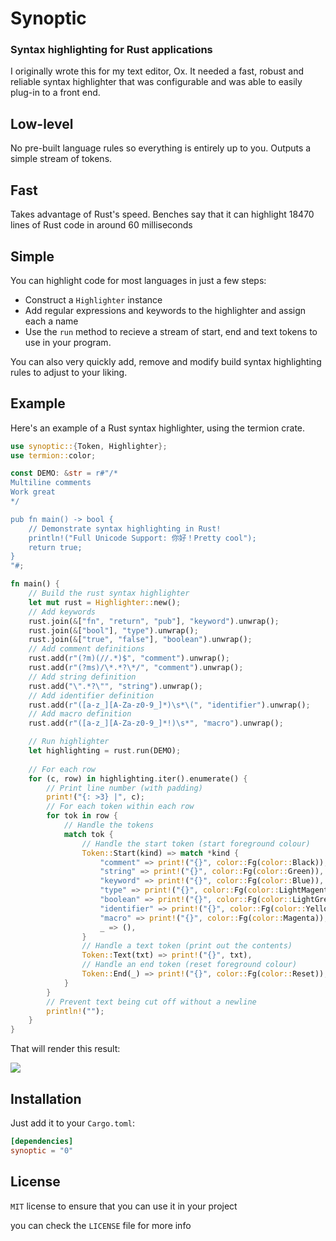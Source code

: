 # Synoptic
### Syntax highlighting for Rust applications

I originally wrote this for my text editor, Ox. It needed a fast, robust and reliable syntax highlighter that was configurable and was able to easily plug-in to a front end.

## Low-level
No pre-built language rules so everything is entirely up to you. Outputs a simple stream of tokens.

## Fast
Takes advantage of Rust's speed. Benches say that it can highlight 18470 lines of Rust code in around 60 milliseconds

## Simple
You can highlight code for most languages in just a few steps:

- Construct a `Highlighter` instance
- Add regular expressions and keywords to the highlighter and assign each a name
- Use the `run` method to recieve a stream of start, end and text tokens to use in your program.

You can also very quickly add, remove and modify build syntax highlighting rules to adjust to your liking.

## Example

Here's an example of a Rust syntax highlighter, using the termion crate.

```rust
use synoptic::{Token, Highlighter};
use termion::color;

const DEMO: &str = r#"/*
Multiline comments
Work great
*/

pub fn main() -> bool {
	// Demonstrate syntax highlighting in Rust!
	println!("Full Unicode Support: 你好！Pretty cool");
	return true;
}
"#;

fn main() {
	// Build the rust syntax highlighter
    let mut rust = Highlighter::new();
    // Add keywords
    rust.join(&["fn", "return", "pub"], "keyword").unwrap();
    rust.join(&["bool"], "type").unwrap();
    rust.join(&["true", "false"], "boolean").unwrap();
	// Add comment definitions
    rust.add(r"(?m)(//.*)$", "comment").unwrap();
    rust.add(r"(?ms)/\*.*?\*/", "comment").unwrap();
    // Add string definition
    rust.add("\".*?\"", "string").unwrap();
    // Add identifier definition
    rust.add(r"([a-z_][A-Za-z0-9_]*)\s*\(", "identifier").unwrap();
    // Add macro definition
    rust.add(r"([a-z_][A-Za-z0-9_]*!)\s*", "macro").unwrap();

    // Run highlighter
    let highlighting = rust.run(DEMO);
    
    // For each row
    for (c, row) in highlighting.iter().enumerate() {
    	// Print line number (with padding)
        print!("{: >3} |", c);
        // For each token within each row
        for tok in row {
        	// Handle the tokens
            match tok {
            	// Handle the start token (start foreground colour)
                Token::Start(kind) => match *kind {
                    "comment" => print!("{}", color::Fg(color::Black)),
                    "string" => print!("{}", color::Fg(color::Green)),
                    "keyword" => print!("{}", color::Fg(color::Blue)),
                    "type" => print!("{}", color::Fg(color::LightMagenta)),
                    "boolean" => print!("{}", color::Fg(color::LightGreen)),
                    "identifier" => print!("{}", color::Fg(color::Yellow)),
                    "macro" => print!("{}", color::Fg(color::Magenta)),
                    _ => (),
                }
                // Handle a text token (print out the contents)
                Token::Text(txt) => print!("{}", txt),
                // Handle an end token (reset foreground colour)
                Token::End(_) => print!("{}", color::Fg(color::Reset)),
            }
        }
        // Prevent text being cut off without a newline
        println!("");
    }
}
```

That will render this result:

![](https://i.postimg.cc/1t32c35k/image.png)

## Installation
Just add it to your `Cargo.toml`:

```toml
[dependencies]
synoptic = "0"
```

## License
`MIT` license to ensure that you can use it in your project

you can check the `LICENSE` file for more info
